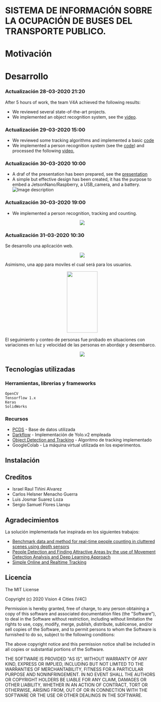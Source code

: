# **SISTEMA DE INFORMACIÓN SOBRE LA OCUPACIÓN DE BUSES DEL TRANSPORTE PUBLICO.**

# Motivación

# Desarrollo
### Actualización 28-03-2020 21:20
After 5 hours of work, the team V4A achieved the following results:
- We reviewed several state-of-the-art projects. 
- We implemented an object recognition system, see the [video](https://gitlab.com/IsRaTiAl/v4c/-/blob/master/videos/video_metro.avi).

### Actualización 29-03-2020 15:00
- We reviewed some tracking algorithms and implemented a basic [code](https://gitlab.com/IsRaTiAl/v4c/-/blob/master/videos/tracking.py)
- We implemented a person recognition system (see the [code](https://gitlab.com/IsRaTiAl/v4c/-/blob/master/notebooks/yolo.ipynb)) and processed the following [video](https://gitlab.com/IsRaTiAl/v4c/-/blob/master/videos/video_metro2.avi), 

### Actualización 30-03-2020  10:00
- A draf of the presentation has been prepared, see the [presentation](https://gitlab.com/IsRaTiAl/v4c/-/blob/master/Slides/Sistema_de_informaci%C3%B3n_sobre_la_ocupaci%C3%B3n_de_buses.pdf) 
- A simple but effective design has been created, it has the purpose to embed a JetsonNano/Raspberry, a USB_camera, and a battery. 
![Image description](https://gitlab.com/IsRaTiAl/v4c/-/raw/master/Designs/Design1.jpeg)

### Actualización 30-03-2020 19:00
- We implemented a person recognition, tracking and counting.
<p align="center">
  <img src="https://gitlab.com/IsRaTiAl/v4c/-/raw/master/videos/gifs/track+countv1.gif">
</p>

### Actualización 31-03-2020 10:30
Se desarrollo una aplicación web.
<p align="center"> <img src="https://gitlab.com/IsRaTiAl/v4c/-/raw/master/videos/gifs/app_webv1.gif"></p>
Asimismo, una app para moviles el cual será para los usuarios.
<p align="center">
  <img WIDTH="100" HEIGHT="200" src="https://gitlab.com/IsRaTiAl/v4c/-/raw/master/videos/gifs/app_movilv1.gif">
</p>
El seguimiento y conteo de personas fue probado en situaciones con variaciones en luz y velocidad de las personas en abordaje y desembarco.
<p align="center">
  <img src="https://gitlab.com/IsRaTiAl/v4c/-/raw/master/videos/gifs/track+countv2.gif">
</p>

## Tecnologías utilizadas
### Herramientas, librerias y frameworks
```
OpenCV
Tensorflow 1.x
Keras
SolidWorks
```
### Recursos

* [PCDS](https://freesoft.dev/program/128588362) - Base de datos utilizada
* [Darkflow](https://github.com/thtrieu/darkflow) - Implementación de Yolo.v2 empleada
* [Object Detection and Tracking](https://github.com/yehengchen/Object-Detection-and-Tracking) - Algoritmo de tracking implementado 
* GoogleColab - La máquina virtual utilizada en los experimentos.

## Instalación
## Creditos
* Israel Raul Tiñini Alvarez
* Carlos Helsner Menacho Guerra
* Luis Josmar Suarez Loza 
* Sergio Samuel Flores Llanqu


## Agradecimientos
La solución implementada fue inspirada en los siguientes trabajos: 
* [Benchmark data and method for real-time people counting in cluttered scenes using depth sensors](https://arxiv.org/abs/1804.04339)
* [People Detection and Finding Attractive Areas by the use of Movement Detection Analysis and Deep Learning Approach](https://www.sciencedirect.com/science/article/pii/S1877050919311287)
* [Simple Online and Realtime Tracking](https://arxiv.org/abs/1602.00763)

## Licencia

The MIT License

Copyright (c) 2020 Vision 4 Cities (V4C)

Permission is hereby granted, free of charge, to any person obtaining a copy
of this software and associated documentation files (the "Software"), to deal
in the Software without restriction, including without limitation the rights
to use, copy, modify, merge, publish, distribute, sublicense, and/or sell
copies of the Software, and to permit persons to whom the Software is
furnished to do so, subject to the following conditions:

The above copyright notice and this permission notice shall be included in
all copies or substantial portions of the Software.

THE SOFTWARE IS PROVIDED "AS IS", WITHOUT WARRANTY OF ANY KIND, EXPRESS OR
IMPLIED, INCLUDING BUT NOT LIMITED TO THE WARRANTIES OF MERCHANTABILITY,
FITNESS FOR A PARTICULAR PURPOSE AND NONINFRINGEMENT. IN NO EVENT SHALL THE
AUTHORS OR COPYRIGHT HOLDERS BE LIABLE FOR ANY CLAIM, DAMAGES OR OTHER
LIABILITY, WHETHER IN AN ACTION OF CONTRACT, TORT OR OTHERWISE, ARISING FROM,
OUT OF OR IN CONNECTION WITH THE SOFTWARE OR THE USE OR OTHER DEALINGS IN
THE SOFTWARE.

